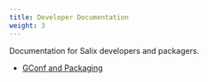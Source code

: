 ```yaml
---
title: Developer Documentation
weight: 3
---
```


Documentation for Salix developers and packagers.

- [GConf and Packaging](/dev/packaging/gconf)
